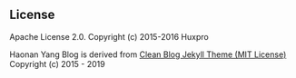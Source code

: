 ## License

Apache License 2.0.
Copyright (c) 2015-2016 Huxpro

Haonan Yang Blog is derived from [Clean Blog Jekyll Theme (MIT License)](https://github.com/BlackrockDigital/startbootstrap-clean-blog-jekyll/)
Copyright (c) 2015 - 2019
